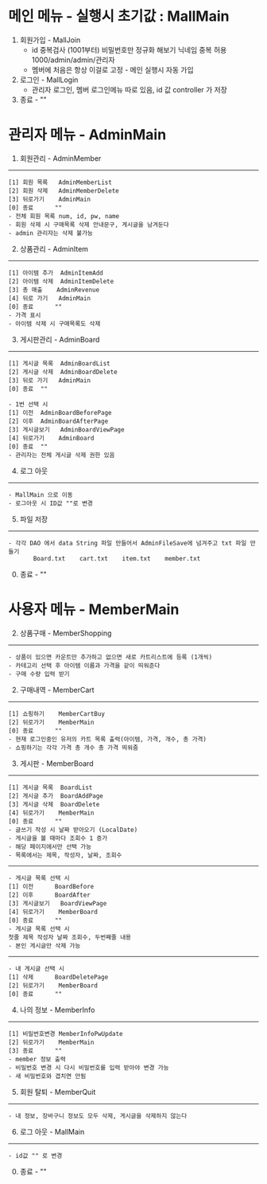 메인 메뉴 - 실행시 초기값 : MallMain
==============================
1. 회원가입 - MallJoin
	- id 중복검사 (1001부터) 비밀번호만 정규화 해보기 닉네임 중복 허용
	1000/admin/admin/관리자
	- 멤버에 처음은 항상 이걸로 고정 - 메인 실행시 자동 가입
2. 로그인 - MallLogin
	  - 관리자 로그인, 멤버 로그인메뉴 따로 있음, id 값 controller 가 저장
0. 종료 - ""

관리자 메뉴 - AdminMain
==============================
1. 회원관리 - AdminMember
------------------------------
	[1] 회원 목록	AdminMemberList
	[2] 회원 삭제 	AdminMemberDelete
	[3] 뒤로가기	AdminMain
	[0] 종료		""
	- 전체 회원 목록 num, id, pw, name
	- 회원 삭제 시 구매목록 삭제 안내문구, 게시글을 남겨둔다 
	- admin 관리자는 삭제 불가능
2. 상품관리 - AdminItem
------------------------------
	[1] 아이템 추가	AdminItemAdd		
	[2] 아이템 삭제	AdminItemDelete
	[3] 총 매출 	AdminRevenue
	[4] 뒤로 가기	AdminMain
	[0] 종료		""
	- 가격 표시
	- 아이템 삭제 시 구매목록도 삭제
3. 게시판관리 - AdminBoard
------------------------------
	[1] 게시글 목록	AdminBoardList
	[2] 게시글 삭제	AdminBoardDelete
	[3] 뒤로 가기	AdminMain
	[0] 종료 	""

	- 1번 선택 시
	[1] 이전 	AdminBoardBeforePage
	[2] 이후 	AdminBoardAfterPage
	[3] 게시글보기 	AdminBoardViewPage
	[4] 뒤로가기	AdminBoard
	[0] 종료 	""
	- 관리자는 전체 게시글 삭제 권한 있음
4. 로그 아웃
------------------------------
	- MallMain 으로 이동
	- 로그아웃 시 ID값 ""로 변경
5. 파일 저장
------------------------------
	- 각각 DAO 에서 data String 파일 만들어서 AdminFileSave에 넘겨주고 txt 파일 만들기
	       Board.txt 	cart.txt 	item.txt	member.txt
0. 종료 - ""

사용자 메뉴 - MemberMain
==============================
2. 상품구매 - MemberShopping
------------------------------
	- 상품이 있으면 카운트만 추가하고 없으면 새로 카트리스트에 등록 (1개씩)
	- 카테고리 선택 후 아이템 이름과 가격을 같이 띄워준다 
	- 구매 수량 입력 받기
2. 구매내역 - MemberCart
------------------------------
	[1] 쇼핑하기 	MemberCartBuy
	[2] 뒤로가기 	MemberMain
	[0] 종료		""
	- 현재 로그인중인 유저의 카트 목록 출력(아이템, 가격, 개수, 총 가격)
	- 쇼핑하기는 각각 가격 총 개수 총 가격 띄워줌
3. 게시판 - MemberBoard
------------------------------
	[1] 게시글 목록 	BoardList
	[2] 게시글 추가 	BoardAddPage
	[3] 게시글 삭제	BoardDelete
	[4] 뒤로가기 	MemberMain
	[0] 종료		""
	- 글쓰기 작성 시 날짜 받아오기 (LocalDate)
	- 게시글을 볼 때마다 조회수 1 증가
	- 해당 페이지에서만 선택 가능
	- 목록에서는 제목, 작성자, 날짜, 조회수
------------------------------
	- 게시글 목록 선택 시
	[1] 이전		BoardBefore
	[2] 이후		BoardAfter
	[3] 게시글보기	BoardViewPage
	[4] 뒤로가기	MemberBoard
	[0] 종료		""
	- 게시글 목록 선택 시  
	첫줄 제목 작성자 날짜 조회수, 두번째줄 내용
	- 본인 게시글만 삭제 가능
------------------------------
	- 내 게시글 선택 시 
	[1] 삭제		BoardDeletePage
	[2] 뒤로가기	MemberBoard
	[0] 종료		""
4. 나의 정보 - MemberInfo
------------------------------
	[1] 비밀번호변경 MemberInfoPwUpdate
	[2] 뒤로가기 	MemberMain
	[3] 종료		""
	- member 정보 출력
	- 비밀번호 변경 시 다시 비밀번호를 입력 받아야 변경 가능
	- 새 비밀번호와 겹치면 안됨
5. 회원 탈퇴 - MemberQuit
------------------------------
	- 내 정보, 장바구니 정보도 모두 삭제, 게시글을 삭제하지 않는다
6. 로그 아웃 - MallMain
------------------------------
	- id값 "" 로 변경 
0. 종료 - ""
